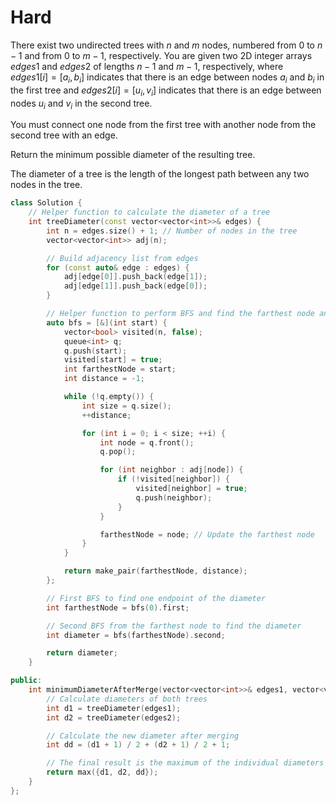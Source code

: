 # Hard

There exist two undirected trees with $n$ and $m$ nodes, numbered from $0$ to $n - 1$ and from $0$ to $m - 1$, respectively. You are given two 2D integer arrays $edges1$ and $edges2$ of lengths $n - 1$ and $m - 1$, respectively, where $edges1[i] = [a_i, b_i]$ indicates that there is an edge between nodes $a_i$ and $b_i$ in the first tree and $edges2[i] = [u_i, v_i]$ indicates that there is an edge between nodes $u_i$ and $v_i$ in the second tree.

You must connect one node from the first tree with another node from the second tree with an edge.

Return the minimum possible diameter of the resulting tree.

The diameter of a tree is the length of the longest path between any two nodes in the tree.

```cpp
class Solution {
    // Helper function to calculate the diameter of a tree
    int treeDiameter(const vector<vector<int>>& edges) {
        int n = edges.size() + 1; // Number of nodes in the tree
        vector<vector<int>> adj(n);

        // Build adjacency list from edges
        for (const auto& edge : edges) {
            adj[edge[0]].push_back(edge[1]);
            adj[edge[1]].push_back(edge[0]);
        }

        // Helper function to perform BFS and find the farthest node and its distance
        auto bfs = [&](int start) {
            vector<bool> visited(n, false);
            queue<int> q;
            q.push(start);
            visited[start] = true;
            int farthestNode = start;
            int distance = -1;

            while (!q.empty()) {
                int size = q.size();
                ++distance;

                for (int i = 0; i < size; ++i) {
                    int node = q.front();
                    q.pop();

                    for (int neighbor : adj[node]) {
                        if (!visited[neighbor]) {
                            visited[neighbor] = true;
                            q.push(neighbor);
                        }
                    }

                    farthestNode = node; // Update the farthest node
                }
            }

            return make_pair(farthestNode, distance);
        };

        // First BFS to find one endpoint of the diameter
        int farthestNode = bfs(0).first;

        // Second BFS from the farthest node to find the diameter
        int diameter = bfs(farthestNode).second;

        return diameter;
    }

public:
    int minimumDiameterAfterMerge(vector<vector<int>>& edges1, vector<vector<int>>& edges2) {
        // Calculate diameters of both trees
        int d1 = treeDiameter(edges1);
        int d2 = treeDiameter(edges2);

        // Calculate the new diameter after merging
        int dd = (d1 + 1) / 2 + (d2 + 1) / 2 + 1;

        // The final result is the maximum of the individual diameters and the merged diameter
        return max({d1, d2, dd});
    }
};
```
